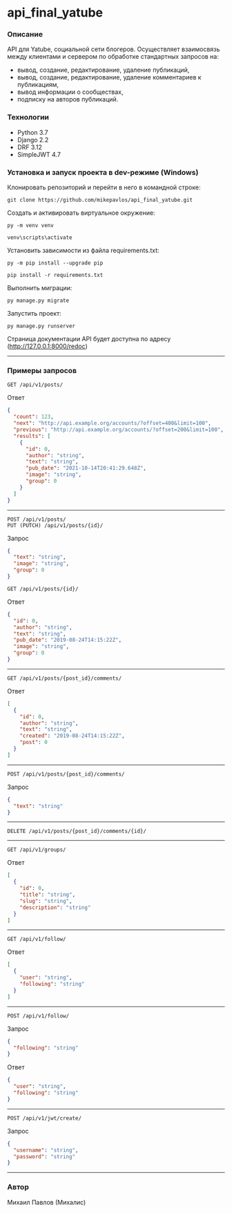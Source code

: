 # api_final_yatube
### Описание
API для Yatube, социальной сети блогеров.
Осуществляет взаимосвязь между клиентами и сервером по обработке стандартных запросов на: 
- вывод, создание, редактирование, удаление публикаций, 
- вывод, создание, редактирование, удаление комментариев к публикациям, 
- вывод информации о сообществах, 
- подписку на авторов публикаций.
### Технологии
- Python 3.7
- Django 2.2
- DRF 3.12
- SimpleJWT 4.7
### Установка и запуск проекта в dev-режиме (Windows)
Клонировать репозиторий и перейти в него в командной строке:
```
git clone https://github.com/mikepavlos/api_final_yatube.git
```
Создать и активировать виртуальное окружение:
```
py -m venv venv
```
```
venv\scripts\activate
```

Установить зависимости из файла requirements.txt:
```
py -m pip install --upgrade pip
```
```
pip install -r requirements.txt
```
Выполнить миграции:
```
py manage.py migrate
```
Запустить проект:
```
py manage.py runserver
```
Страница документации API будет доступна по адресу (http://127.0.0.1:8000/redoc)

---
### Примеры запросов
```
GET /api/v1/posts/
```
Ответ
```json
{
  "count": 123,
  "next": "http://api.example.org/accounts/?offset=400&limit=100",
  "previous": "http://api.example.org/accounts/?offset=200&limit=100",
  "results": [
    {
      "id": 0,
      "author": "string",
      "text": "string",
      "pub_date": "2021-10-14T20:41:29.648Z",
      "image": "string",
      "group": 0
    }
  ]
}
```
---
```
POST /api/v1/posts/
PUT (PUTCH) /api/v1/posts/{id}/
```
Запрос
```json
{
  "text": "string",
  "image": "string",
  "group": 0
}
```
```
GET /api/v1/posts/{id}/
```
Ответ
```json
{
  "id": 0,
  "author": "string",
  "text": "string",
  "pub_date": "2019-08-24T14:15:22Z",
  "image": "string",
  "group": 0
}
```
---
```
GET /api/v1/posts/{post_id}/comments/
```
Ответ
```json
[
  {
    "id": 0,
    "author": "string",
    "text": "string",
    "created": "2019-08-24T14:15:22Z",
    "post": 0
  }
]
```
---
```
POST /api/v1/posts/{post_id}/comments/
```
Запрос
```json
{
  "text": "string"
}
```
---
```
DELETE /api/v1/posts/{post_id}/comments/{id}/
```
---
```
GET /api/v1/groups/
```
Ответ
```json
[
  {
    "id": 0,
    "title": "string",
    "slug": "string",
    "description": "string"
  }
]
```
---
```
GET /api/v1/follow/
```
Ответ
```json
[
  {
    "user": "string",
    "following": "string"
  }
]
```
---
```
POST /api/v1/follow/
```
Запрос
```json
{
  "following": "string"
}
```
Ответ
```json
{
  "user": "string",
  "following": "string"
}
```
---
```
POST /api/v1/jwt/create/
```
Запрос
```json
{
  "username": "string",
  "password": "string"
}
```
---

### Автор
Михаил Павлов (Михалис)
